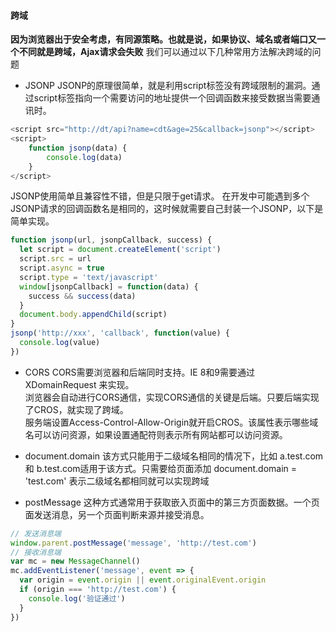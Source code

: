 #### 跨域

**因为浏览器出于安全考虑，有同源策略。也就是说，如果协议、域名或者端口又一个不同就是跨域，Ajax请求会失败**
我们可以通过以下几种常用方法解决跨域的问题

+ JSONP
JSONP的原理很简单，就是利用script标签没有跨域限制的漏洞。通过script标签指向一个需要访问的地址提供一个回调函数来接受数据当需要通讯时。 

``` javascript
<script src="http://dt/api?name=cdt&age=25&callback=jsonp"></script>
<script>
    function jsonp(data) {
    	console.log(data)
	}
</script>
```
JSONP使用简单且兼容性不错，但是只限于get请求。
在开发中可能遇到多个JSONP请求的回调函数名是相同的，这时候就需要自己封装一个JSONP，以下是简单实现。
``` javascript
function jsonp(url, jsonpCallback, success) {
  let script = document.createElement('script')
  script.src = url
  script.async = true
  script.type = 'text/javascript'
  window[jsonpCallback] = function(data) {
    success && success(data)
  }
  document.body.appendChild(script)
}
jsonp('http://xxx', 'callback', function(value) {
  console.log(value)
})
```


+ CORS
CORS需要浏览器和后端同时支持。IE 8和9需要通过 XDomainRequest 来实现。  
浏览器会自动进行CORS通信，实现CORS通信的关键是后端。只要后端实现了CROS，就实现了跨域。  
服务端设置Access-Control-Allow-Origin就开启CROS。该属性表示哪些域名可以访问资源，如果设置通配符则表示所有网站都可以访问资源。


+ document.domain
该方式只能用于二级域名相同的情况下，比如 a.test.com 和 b.test.com适用于该方式。只需要给页面添加 document.domain = 'test.com' 表示二级域名都相同就可以实现跨域


+ postMessage
这种方式通常用于获取嵌入页面中的第三方页面数据。一个页面发送消息，另一个页面判断来源并接受消息。
``` javascript
// 发送消息端
window.parent.postMessage('message', 'http://test.com')
// 接收消息端
var mc = new MessageChannel()
mc.addEventListener('message', event => {
  var origin = event.origin || event.originalEvent.origin
  if (origin === 'http://test.com') {
    console.log('验证通过')
  }
})
```
